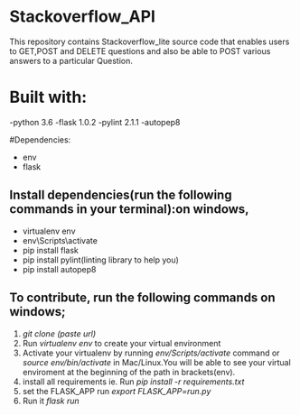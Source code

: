 # Stackoverflow_API

This repository contains Stackoverflow_lite source code that enables users to GET,POST and DELETE questions and also be able to POST various answers to a particular Question.

# Built with:

-python 3.6
-flask 1.0.2
-pylint 2.1.1
-autopep8

#Dependencies:
- env
- flask

## **Install dependencies(run the following commands in your terminal):on windows,**
- virtualenv env
- env\Scripts\activate
- pip install flask
- pip install pylint(linting library to help you)
- pip install autopep8

 ## **To contribute, run the following commands on windows;**

1. *git clone (paste url)*
2. Run *virtualenv env* to create your virtual environment
3. Activate your virtualenv by running *env/Scripts/activate* command or  *source env/bin/activate* in Mac/Linux.You will be able to see your virtual enviroment at the beginning of the path in brackets(env).
4. install all requirements ie. Run *pip install -r requirements.txt*
5. set the FLASK_APP run *export FLASK_APP=run.py*
7. Run it *flask run*



